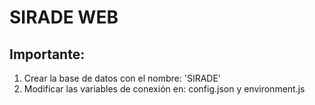 # SIRADE WEB

## Importante:

1. Crear la base de datos con el nombre: 'SIRADE'
2. Modificar las variables de conexión en: config.json y environment.js


